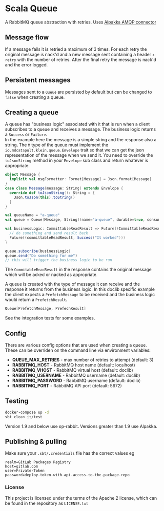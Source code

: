 # Scala Queue

A RabbitMQ queue abstraction with retries. Uses [Alpakka AMQP connector](https://doc.akka.io/docs/alpakka/current/amqp.html)

## Message flow
If a message fails it is retried a maximum of 3 times. For each retry the original message is nack'd and a new message
sent containing a header `x-retry` with the number of retries. After the final retry the message is nack'd and the error logged.

## Persistent messages
Messages sent to a `Queue` are persisted by default but can be changed to `false` when creating a queue.

## Creating a queue
A queue has "business logic" associated with it that is run when a client subscribes to a queue and receives a message. The business logic returns a `Success` or `Failure`.  
In the example here the message is a simple string and the response also a string. The `M` type of the queue must implement the `io.mdcatapult.klein.queue.Envelope` trait so that we can get 
the json representation of the message when we send it. You need to override the `toJsonString` method in your `Envelope` sub class and return whatever is appropriate.

```scala
object Message {
  implicit val msgFormatter: Format[Message] = Json.format[Message]
}
case class Message(message: String) extends Envelope {
  override def toJsonString(): String = {
    Json.toJson(this).toString()
  }
}

val queueName = "a-queue"
val queue = Queue[Message, String](name="a-queue", durable=true, consumerName=None, persistent=true)

val businessLogic: CommittableReadResult => Future[(CommittableReadResult, Try[Message])] = { committableReadResult =>
  // do something and send result back
  Future((committableReadResult, Success("It worked")))
}

queue.subscribe(businessLogic)
queue.send("Do something for me")
// this will trigger the business logic to be run
```
The `CommitableReadResult` in the response contains the original message which will be acked or nacked as appropriate.

A queue is created with the type of message it can receive and the response it returns from the business logic. In this doclib specific example the client expects a 
`PrefetchMessage` to be received and the business logic would return a `PrefetchResult`.
```scala
Queue[PrefetchMessage, PrefechResult]
```
See the integration tests for some examples.

## Config
There are various config options that are used when creating a queue. These can be overriden on the command line via environment variables:

* **QUEUE_MAX_RETRIES** - max number of retries to attempt (default: 3)
* **RABBITMQ_HOST** - RabbitMQ host name (default: localhost)
* **RABBITMQ_VHOST** - RabbitMQ virtual host (default: doclib)
* **RABBITMQ_USERNAME** - RabbitMQ username (default: doclib)
* **RABBITMQ_PASSWORD** - RabbitMQ username (default: doclib)
* **RABBITMQ_PORT** - RabbitMQ API port (default: 5672)


## Testing
```bash
docker-compose up -d
sbt clean it/test
```

Version 1.9 and below use op-rabbit. Versions greater than 1.9 use Alpakka.

## Publishing & pulling
Make sure your `.sbt/.credentials` file has the correct values eg
```
realm=GitLab Packages Registry
host=gitlab.com
user=Private-Token
password=deploy-token-with-api-access-to-the-package-repo
```

### License
This project is licensed under the terms of the Apache 2 license, which can be found in the repository as `LICENSE.txt`
